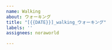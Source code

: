 ```yaml
---
name: Walking
about: ウォーキング
title: "[{{DATE}}]_walking_ウォーキング"
labels: ''
assignees: noraworld

---
```



